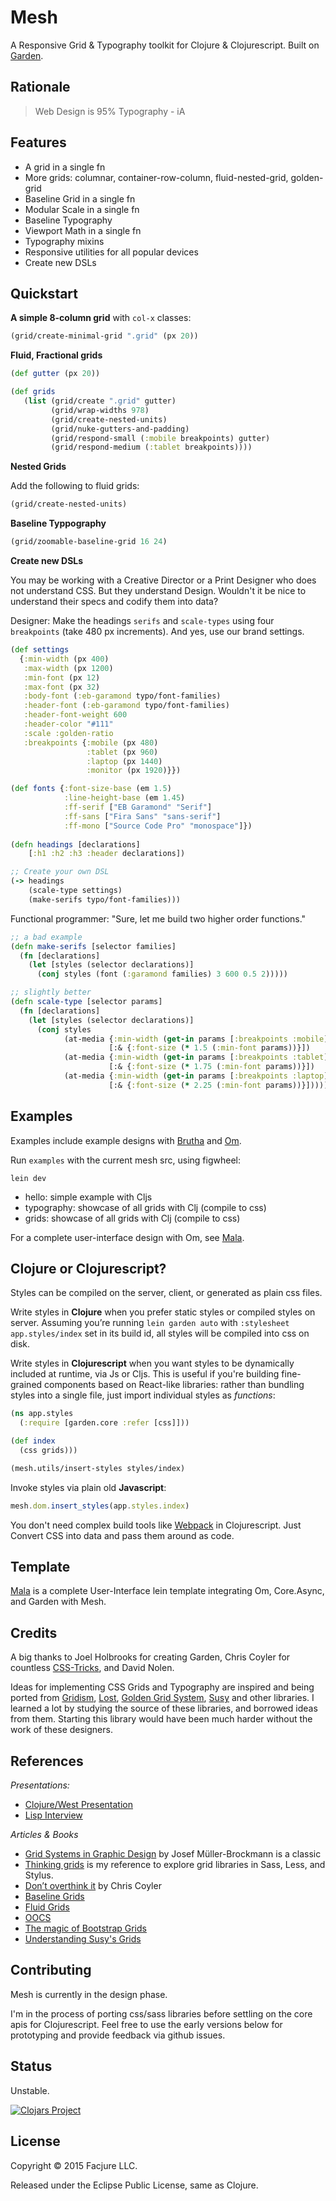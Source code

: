 Mesh
====

A Responsive Grid & Typography toolkit for Clojure & Clojurescript. Built on
[Garden](https://github.com/noprompt/garden).

## Rationale

> Web Design is 95% Typography - iA

## Features

- A grid in a single fn
- More grids: columnar, container-row-column, fluid-nested-grid, golden-grid
- Baseline Grid in a single fn
- Modular Scale in a single fn
- Baseline Typography
- Viewport Math in a single fn
- Typography mixins
- Responsive utilities for all popular devices
- Create new DSLs

## Quickstart

**A simple 8-column grid** with `col-x` classes:

```clojure
(grid/create-minimal-grid ".grid" (px 20))
```

**Fluid, Fractional grids**

```clojure
(def gutter (px 20))

(def grids
   (list (grid/create ".grid" gutter)
         (grid/wrap-widths 978)
         (grid/create-nested-units)
         (grid/nuke-gutters-and-padding)
         (grid/respond-small (:mobile breakpoints) gutter)
         (grid/respond-medium (:tablet breakpoints))))
```

**Nested Grids**

Add the following to fluid grids:

```clojure
(grid/create-nested-units)
```

**Baseline Typpography**

```clojure
(grid/zoomable-baseline-grid 16 24)
```

**Create new DSLs**

You may be working with a Creative Director or a Print Designer who does not
understand CSS. But they understand Design. Wouldn't it be nice to understand
their specs and codify them into data?

Designer: Make the headings `serifs` and `scale-types` using four `breakpoints`
(take 480 px increments). And yes, use our brand settings.

```clojure
(def settings
  {:min-width (px 400)
   :max-width (px 1200)
   :min-font (px 12)
   :max-font (px 32)
   :body-font (:eb-garamond typo/font-families)
   :header-font (:eb-garamond typo/font-families)
   :header-font-weight 600
   :header-color "#111"
   :scale :golden-ratio
   :breakpoints {:mobile (px 480)
                 :tablet (px 960)
                 :laptop (px 1440)
                 :monitor (px 1920)}})

(def fonts {:font-size-base (em 1.5)
            :line-height-base (em 1.45)
            :ff-serif ["EB Garamond" "Serif"]
            :ff-sans ["Fira Sans" "sans-serif"]
            :ff-mono ["Source Code Pro" "monospace"]})
			
(defn headings [declarations]
	[:h1 :h2 :h3 :header declarations])

;; Create your own DSL
(-> headings
    (scale-type settings)
    (make-serifs typo/font-families)))
```

Functional programmer: "Sure, let me build two higher order functions."

```clojure
;; a bad example
(defn make-serifs [selector families]
  (fn [declarations]
    (let [styles (selector declarations)]
      (conj styles (font (:garamond families) 3 600 0.5 2)))))

;; slightly better
(defn scale-type [selector params]
  (fn [declarations]
    (let [styles (selector declarations)]
      (conj styles
            (at-media {:min-width (get-in params [:breakpoints :mobile])}
                      [:& {:font-size (* 1.5 (:min-font params))}])
            (at-media {:min-width (get-in params [:breakpoints :tablet])}
                      [:& {:font-size (* 1.75 (:min-font params))}])
            (at-media {:min-width (get-in params [:breakpoints :laptop])}
                      [:& {:font-size (* 2.25 (:min-font params))}])))))

```

## Examples

Examples include example designs with
[Brutha](https://github.com/weavejester/brutha) and
[Om](https://github.com/omcljs/om).

Run `examples` with the current mesh src, using figwheel:

	lein dev

- hello: simple example with Cljs
- typography: showcase of all grids with Clj (compile to css)
- grids: showcase of all grids with Clj (compile to css)

For a complete user-interface design with Om, see [Mala](https://github.com/priyatam/mala).

## Clojure or Clojurescript?

Styles can be compiled on the server, client, or generated as plain css files.

Write styles in **Clojure** when you prefer static styles or compiled styles on
server. Assuming you’re running `lein garden auto` with `:stylesheet
app.styles/index` set in its build id, all styles will be compiled into css on
disk.

Write styles in **Clojurescript** when you want styles to be dynamically
included at runtime, via Js or Cljs. This is useful if you're building
fine-grained components based on React-like libraries: rather than bundling
styles into a single file, just import individual styles as _functions_:

```clojure
(ns app.styles
  (:require [garden.core :refer [css]]))

(def index
  (css grids)))

(mesh.utils/insert-styles styles/index)
```

Invoke styles via plain old **Javascript**:

```javascript
mesh.dom.insert_styles(app.styles.index)
```

You don't need complex build tools like [Webpack](http://webpack.github.io) in
Clojurescript. Just Convert CSS into data and pass them around as code.

## Template

[Mala](https://github.com/priyatam/mala) is a complete User-Interface lein
template integrating Om, Core.Async, and Garden with Mesh.

## Credits

A big thanks to Joel Holbrooks for creating Garden, Chris Coyler for countless
[CSS-Tricks](https://css-tricks.com), and David Nolen.

Ideas for implementing CSS Grids and Typography are inspired and being ported
from [Gridism](http://cobyism.com/gridism/),
[Lost](https://github.com/corysimmons/lost),
[Golden Grid System](http://goldengridsystem.com),
[Susy](http://susy.oddbird.net) and other libraries. I learned a lot by studying
the source of these libraries, and borrowed ideas from them. Starting this
library would have been much harder without the work of these designers.

## References

_Presentations:_
- [Clojure/West Presentation](https://www.youtube.com/watch?v=-jnJGNDoSXc)
- [Lisp Interview](http://www.lispcast.com/pre-west-priyatam-mudivarti)

_Articles & Books_
- [Grid Systems in Graphic Design](http://www.amazon.com/Grid-Systems-Graphic-Design-Communication/dp/3721201450)
by Josef Müller-Brockmann is a classic
- [Thinking grids](https://github.com/priyatam/thinking-grids) is my reference to
explore grid libraries in Sass, Less, and Stylus.
- [Don’t overthink it](https://css-tricks.com/dont-overthink-it-grids/) by Chris Coyler
- [Baseline Grids](http://alistapart.com/article/settingtypeontheweb)
- [Fluid Grids](http://alistapart.com/article/fluidgrids)
- [OOCS](http://oocss.org/grids_docs.html)
- [The magic of Bootstrap Grids](http://www.helloerik.com/the-subtle-magic-behind-why-the-bootstrap-3-grid-works)
- [Understanding Susy's Grids](http://www.zell-weekeat.com/susy2-tutorial)

## Contributing

Mesh is currently in the design phase. 

I'm in the process of porting css/sass libraries before settling on the core apis for Clojurescript. Feel free to use the early versions below for prototyping and provide feedback via github issues.

## Status

Unstable.

[![Clojars Project](http://clojars.org/facjure/mesh/latest-version.svg)](http://clojars.org/facjure/mesh)

## License

Copyright © 2015 Facjure LLC.

Released under the Eclipse Public License, same as Clojure.
